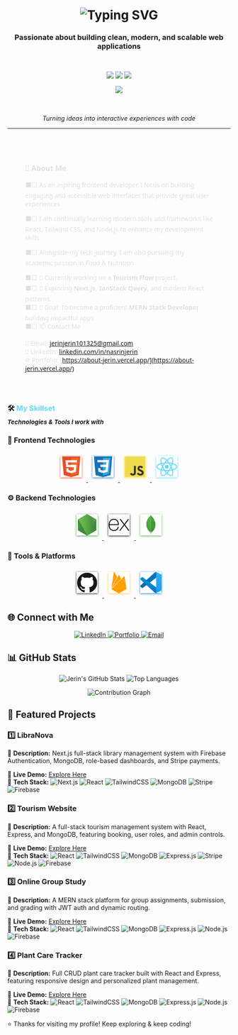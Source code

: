 <h1 align="center">
  <img src="https://readme-typing-svg.herokuapp.com?font=Poppins&weight=600&size=32&pause=1000&color=3B82F6&center=true&vCenter=true&width=435&lines=Hi+👋,+I'm+Jerin!;MERN+Stack+Learner;Frontend+Developer;Lifelong+Learner" alt="Typing SVG" />
</h1>

<h3 align="center"> Passionate about building clean, modern, and scalable web applications </h3>

<br/>

<p align="center">
  <img src="https://img.shields.io/badge/Frontend-React%20%7C%20Next.js%20%7C%20TailwindCSS-blue?style=for-the-badge" />
  <img src="https://img.shields.io/badge/Backend-Node.js%20%7C%20Express.js-green?style=for-the-badge" />
  <img src="https://img.shields.io/badge/Database-MongoDB-brightgreen?style=for-the-badge" />
</p>

<p align="center">
  <img src="https://img.shields.io/badge/Currently%20Exploring-Next.js" />
</p>

<br/>

<p align="center">
  <i>Turning ideas into interactive experiences with code </i>
</p>

<hr/>

<!-- About Me Section with glassmorphism card style -->

<div style="
  background: rgba(255, 255, 255, 0.1);
  backdrop-filter: blur(10px);
  -webkit-backdrop-filter: blur(10px);
  border-radius: 20px;
  padding: 25px 40px;
  max-width: 900px;
  margin: 30px auto;
  color: #e0e0e0;
  font-family: 'Segoe UI', Tahoma, Geneva, Verdana, sans-serif;
">

### 💫 About Me  

⬛⬜ As an aspiring frontend developer, I focus on building engaging and accessible web interfaces that provide great user experiences  

⬛⬜ I am continually learning modern tools and frameworks like React, Tailwind CSS, and Node.js to enhance my development skills  

⬛⬜ Alongside my tech journey, I am also pursuing my academic passion in Food & Nutrition


⬛⬜ 🔭 Currently working on a **Tourism Flow** project.  
⬛⬜ 🌱 Exploring **Next.js**, **TanStack Query**, and modern React patterns.  
⬛⬜ 🎯 Goal: To become a proficient **MERN Stack Developer** building impactful apps.  
⬛⬜ 📫 Contact Me

📧 Email: jerinjerin101325@gmail.com  
🔗 LinkedIn: [linkedin.com/in/nasrinjerin](https://www.linkedin.com/in/nasrinjerin)  
🌐 Portfolio: [https://about-jerin.vercel.app/](https://about-jerin.vercel.app/)

</div>

### 🛠 <span style="color:#61dafb;">My Skillset</span> <br/><sub><i>Technologies & Tools I work with</i></sub>

### 🎨 Frontend Technologies  
<div align="center" style="margin-bottom:20px;">

<a href="https://developer.mozilla.org/en-US/docs/Web/HTML" title="HTML5" target="_blank" rel="noopener noreferrer">
  <img src="https://raw.githubusercontent.com/devicons/devicon/master/icons/html5/html5-original.svg" alt="HTML5" width="48" height="48" style="margin:10px; filter: drop-shadow(0 1px 2px #e44d26);" />
</a>

<a href="https://developer.mozilla.org/en-US/docs/Web/CSS" title="CSS3" target="_blank" rel="noopener noreferrer">
  <img src="https://raw.githubusercontent.com/devicons/devicon/master/icons/css3/css3-original.svg" alt="CSS3" width="48" height="48" style="margin:10px; filter: drop-shadow(0 1px 2px #1572b6);" />
</a>

<a href="https://developer.mozilla.org/en-US/docs/Web/JavaScript" title="JavaScript" target="_blank" rel="noopener noreferrer">
  <img src="https://raw.githubusercontent.com/devicons/devicon/master/icons/javascript/javascript-original.svg" alt="JavaScript" width="48" height="48" style="margin:10px; filter: drop-shadow(0 1px 2px #f7df1e);" />
</a>

<a href="https://reactjs.org/" title="React" target="_blank" rel="noopener noreferrer">
  <img src="https://raw.githubusercontent.com/devicons/devicon/master/icons/react/react-original.svg" alt="React" width="48" height="48" style="margin:10px; filter: drop-shadow(0 1px 2px #61dafb);" />
</a>

</div>

### ⚙️ Backend Technologies  
<div align="center" style="margin-bottom:20px;">

<a href="https://nodejs.org/" title="Node.js" target="_blank" rel="noopener noreferrer">
  <img src="https://raw.githubusercontent.com/devicons/devicon/master/icons/nodejs/nodejs-original.svg" alt="Node.js" width="48" height="48" style="margin:10px; filter: drop-shadow(0 1px 2px #339933);" />
</a>

<a href="https://expressjs.com/" title="Express.js" target="_blank" rel="noopener noreferrer">
  <img src="https://raw.githubusercontent.com/devicons/devicon/master/icons/express/express-original.svg" alt="Express.js" width="48" height="48" style="margin:10px; filter: drop-shadow(0 1px 2px #000000);" />
</a>

<a href="https://www.mongodb.com/" title="MongoDB" target="_blank" rel="noopener noreferrer">
  <img src="https://raw.githubusercontent.com/devicons/devicon/master/icons/mongodb/mongodb-original.svg" alt="MongoDB" width="48" height="48" style="margin:10px; filter: drop-shadow(0 1px 2px #4ea94b);" />
</a>

</div>

### 🔧 Tools & Platforms  
<div align="center">
<a href="https://github.com/" title="GitHub" target="_blank" rel="noopener noreferrer">
  <img src="https://raw.githubusercontent.com/devicons/devicon/master/icons/github/github-original.svg" alt="GitHub" width="48" height="48" style="margin:10px; filter: drop-shadow(0 1px 2px #181717);" />
</a>

<a href="https://firebase.google.com/" title="Firebase" target="_blank" rel="noopener noreferrer">
  <img src="https://raw.githubusercontent.com/devicons/devicon/master/icons/firebase/firebase-plain.svg" alt="Firebase" width="48" height="48" style="margin:10px; filter: drop-shadow(0 1px 2px #ffca28);" />
</a>

<a href="https://code.visualstudio.com/" title="VS Code" target="_blank" rel="noopener noreferrer">
  <img src="https://raw.githubusercontent.com/devicons/devicon/master/icons/vscode/vscode-original.svg" alt="VS Code" width="48" height="48" style="margin:10px; filter: drop-shadow(0 1px 2px #0078d4);" />
</a>

</div>

## 🌐 Connect with Me  
<p align="center">
  <a href="https://www.linkedin.com/in/nasrinjerin" target="_blank" rel="noopener noreferrer">
    <img alt="LinkedIn" src="https://img.shields.io/badge/LinkedIn-0A66C2?style=for-the-badge&logo=linkedin&logoColor=white" />
  </a>
  <a href="https://about-jerin.vercel.app/" target="_blank" rel="noopener noreferrer">
    <img alt="Portfolio" src="https://img.shields.io/badge/Portfolio-FF7139?style=for-the-badge&logo=firefox&logoColor=white" />
  </a>
  <a href="mailto:jerinjerin101325@gmail.com" target="_blank" rel="noopener noreferrer">
    <img alt="Email" src="https://img.shields.io/badge/Email-D14836?style=for-the-badge&logo=gmail&logoColor=white" />
  </a>
</p>

## 📊 GitHub Stats  

<p align="center">
  <img src="https://github-readme-stats.vercel.app/api?username=JerinOnTheXplore&show_icons=true&theme=tokyonight" alt="Jerin's GitHub Stats" height="160" />
  <img src="https://github-readme-stats.vercel.app/api/top-langs/?username=JerinOnTheXplore&layout=compact&theme=tokyonight" alt="Top Languages" height="160" />
</p>

<p align="center">
  <img src="https://activity-graph.vercel.app/graph?username=JerinOnTheXplore&theme=react-dark&area=true" alt="Contribution Graph" height="160" />
</p>



## 📌 Featured Projects
### 1️⃣ LibraNova  
🔹 **Description:** Next.js full-stack library management system with Firebase Authentication, MongoDB, role-based dashboards, and Stripe payments.  

🔹 **Live Demo:** [Explore Here](https://libra-nova-next-js-project.vercel.app/)  
🔹 **Tech Stack:** ![Next.js](https://img.shields.io/badge/Next.js-1A1A1A?style=flat-square&logo=nextdotjs&logoColor=000000)
 ![React](https://img.shields.io/badge/React-61DAFB?style=flat-square&logo=react&logoColor=white) ![TailwindCSS](https://img.shields.io/badge/Tailwind_CSS-38B2AC?style=flat-square&logo=tailwind-css&logoColor=white) ![MongoDB](https://img.shields.io/badge/MongoDB-4EA94B?style=flat-square&logo=mongodb&logoColor=white)
 ![Stripe](https://img.shields.io/badge/Stripe-635BFF?style=flat-square&logo=stripe&logoColor=white)
 ![Firebase](https://img.shields.io/badge/Firebase-FFCA28?style=flat-square&logo=firebase&logoColor=black)

### 2️⃣ Tourism Website  
🔹 **Description:** A full-stack tourism management system with React, Express, and MongoDB, featuring booking, user roles, and admin controls. 

🔹 **Live Demo:** [Explore Here](https://tourism-flow.web.app)  
🔹 **Tech Stack:** ![React](https://img.shields.io/badge/React-61DAFB?style=flat-square&logo=react&logoColor=white) ![TailwindCSS](https://img.shields.io/badge/Tailwind_CSS-38B2AC?style=flat-square&logo=tailwind-css&logoColor=white) ![MongoDB](https://img.shields.io/badge/MongoDB-4EA94B?style=flat-square&logo=mongodb&logoColor=white)
 ![Express.js](https://img.shields.io/badge/Express.js-000000?style=flat-square&logo=express&logoColor=white) ![Stripe](https://img.shields.io/badge/Stripe-635BFF?style=flat-square&logo=stripe&logoColor=white)
![Node.js](https://img.shields.io/badge/Node.js-339933?style=flat-square&logo=node.js&logoColor=white)
 ![Firebase](https://img.shields.io/badge/Firebase-FFCA28?style=flat-square&logo=firebase&logoColor=black)

### 3️⃣ Online Group Study 
🔹 **Description:** A MERN stack platform for group assignments, submission, and grading with JWT auth and dynamic routing. 

🔹 **Live Demo:** [Explore Here](https://online-group-study-e3eaf.web.app)  
🔹 **Tech Stack:** ![React](https://img.shields.io/badge/React-61DAFB?style=flat-square&logo=react&logoColor=white) ![TailwindCSS](https://img.shields.io/badge/Tailwind_CSS-38B2AC?style=flat-square&logo=tailwind-css&logoColor=white) ![MongoDB](https://img.shields.io/badge/MongoDB-4EA94B?style=flat-square&logo=mongodb&logoColor=white) ![Express.js](https://img.shields.io/badge/Express.js-000000?style=flat-square&logo=express&logoColor=white) ![Node.js](https://img.shields.io/badge/Node.js-339933?style=flat-square&logo=node.js&logoColor=white) ![Firebase](https://img.shields.io/badge/Firebase-FFCA28?style=flat-square&logo=firebase&logoColor=black)


### 4️⃣ Plant Care Tracker  
🔹 **Description:** Full CRUD plant care tracker built with React and Express, featuring responsive design and personalized plant management.

🔹 **Live Demo:** [Explore Here](https://plant-care-tracker-80dfe.web.app)  
🔹 **Tech Stack:** ![React](https://img.shields.io/badge/React-61DAFB?style=flat-square&logo=react&logoColor=white) ![TailwindCSS](https://img.shields.io/badge/Tailwind_CSS-38B2AC?style=flat-square&logo=tailwind-css&logoColor=white) ![MongoDB](https://img.shields.io/badge/MongoDB-4EA94B?style=flat-square&logo=mongodb&logoColor=white) ![Express.js](https://img.shields.io/badge/Express.js-000000?style=flat-square&logo=express&logoColor=white) ![Node.js](https://img.shields.io/badge/Node.js-339933?style=flat-square&logo=node.js&logoColor=white)
 ![Firebase](https://img.shields.io/badge/Firebase-FFCA28?style=flat-square&logo=firebase&logoColor=black)


⭐ Thanks for visiting my profile! Keep exploring & keep coding! 
